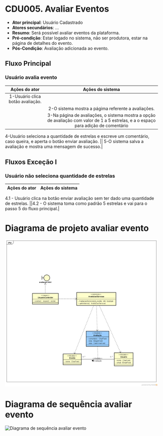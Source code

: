 # CDU005. Avaliar Eventos

- **Ator principal**: Usuário Cadastrado
- **Atores secundários**: ...  
- **Resumo**: Será possível avaliar eventos da plataforma.
- **Pré-condição**: Estar logado no sistema, não ser produtora, estar na página de detalhes do evento.
- **Pós-Condição**: Avaliação adicionada ao evento.

## Fluxo Principal
### Usuário avalia evento
| Ações do ator | Ações do sistema |
| :-----------------: | :-----------------: |
|1-Usuário clica botão avaliação.
 || 2-O sistema mostra a págima referente a avaliações.
 || 3-Na página de avaliações, o sistema mostra a opção de avaliação com valor de 1 a 5 estrelas, e a o espaço para adição de comentário||
 4-Usuário seleciona a quantidade de estrelas e escreve um comentário, caso queira, e aperta o botão enviar avaliação.
 || 5-O sistema salva a avaliação e mostra uma mensagem de sucesso.|


## Fluxos Exceção I
### Usuário não seleciona quantidade de estrelas
| Ações do ator | Ações do sistema |
| :-----------------: | :-----------------: |
4.1 - Usuário clica na botão enviar avaliação sem ter dado uma quantidade de estrelas.
||4.2 - O sistema toma como padrão 5 estrelas e vai para o passo 5 do fluxo principal.|

# Diagrama de projeto avaliar evento
![Diagrama de projeto avaliar evento](diagrama.png)
# Diagrama de sequência avaliar evento
![Diagrama de sequência avaliar evento](Diagrama_de_Sequência_Avaliar_Evento.png)

<!-- ## Fluxos alternativos I
### Usuário opta por deixar comentário na avaliação, após avaliar com estrelas.
| Ações do ator | Ações do sistema |
| :-----------------: | :-----------------: |
 6.1-Usuário escreve um comentário na área de texto exibida na página de avaliação.|| 
 6.2-Após escrever o comentário, aperta no botão "enviar comentário".
 || 6.3-O sistema salva o comentário, mostra uma mensagem de sucesso e adiciona o comentário junto a avaliação de estrela.| -->

<!-- ## Fluxos Exceção I
### Usuário não preenche o campo de comentário
| Ações do ator | Ações do sistema |
| :-----------------: | :-----------------: |
6.2.1-Usuário clica na botão enviar comentário sem ter escrito nada. 
||6.2.1-O sistema mostra uma mensagem informando a necessidade de preencher o campo e retorna para o passo 6.1 .| -->